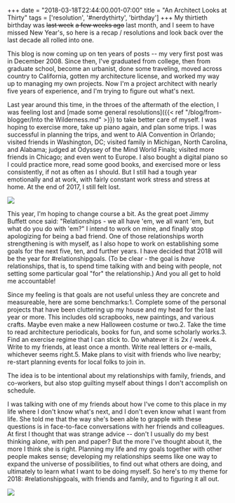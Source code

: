 +++
date = "2018-03-18T22:44:00.001-07:00"
title = "An Architect Looks at Thirty"
tags = ['resolution', '#nerdythirty', 'birthday']
+++
My thirtieth birthday was ~~last week~~ ~~a few weeks ago~~  last month, and I seem to have missed New Year's, so here is a recap / resolutions and look back over the last decade all rolled into one.

This blog is now coming up on ten years of posts -- my very first post was in December 2008.  Since then, I've graduated from college, then from graduate school, become an urbanist, done some  traveling, moved across country to California, gotten my architecture license, and worked my way up to managing my own projects.  Now I'm a project architect with nearly five years of experience, and I'm trying to figure out what's next.

Last year around this time, in the throes of the aftermath of the election, I was feeling lost and [made some general resolutions]({{< ref "/blog/from-blogger/Into the Wilderness.md" >}}) to take better care of myself.  I was hoping to exercise more, take up piano again, and plan some trips.  I was successful in planning the trips, and went to AIA Convention in Orlando; visited friends in Washington, DC; visited family in Michigan, North Carolina, and Alabama; judged at Odyssey of the Mind World Finals; visited more friends in Chicago; and even went to Europe.  I also bought a digital piano so I could practice more, read some good books, and exercised more or less consistently, if not as often as I should.  But I still had a tough year emotionally and at work, with fairly constant work stress and stress at home.  At the end of 2017, I still felt lost.

<img src="https://2.bp.blogspot.com/-y0WYWlb-mCE/Wq9J0PyxEgI/AAAAAAAASsc/JJNzrksQKpo6RT4N3188oT22RR842XLUQCKgBGAs/s1600/IMG_20180210_134554.jpg"/>

This year, I'm hoping to change course a bit.  As the great poet Jimmy Buffett once said: "Relationships - we all have 'em, we all want 'em, but what do you do with 'em?"  I intend to work on mine, and finally stop apologizing for being a bad friend.  One of those relationships worth strengthening is with myself, as I also hope to work on establishing some goals for the next five, ten, and further years.  I have decided that 2018 will be the year for #relationshipgoals.  (To be clear - the goal is *have* relationships, that is, to spend time talking with and being with people, not setting some particular goal "for" the relationship.)  And you all get to hold me accountable!

Since my feeling is that goals are not useful unless they are concrete and measureable, here are some benchmarks:1.  Complete some of the personal projects that have been cluttering up my house and my head for the last year or more.  This includes old scrapbooks, new paintings, and various crafts.  Maybe even make a new Halloween costume or two.2.  Take the time to read architecture periodicals, books for fun, and some scholarly works.3.  Find an exercise regime that I can stick to.  Do whatever it is 2x / week.4.  Write to my friends, at least once a month.  Write real letters or e-mails, whichever seems right.5.  Make plans to visit with friends who live nearby; re-start planning events for local folks to join in.

The idea is to be intentional about my relationships with family, friends, and co-workers, but also stop guilting myself about things I don't accomplish on schedule.

I was talking with one of my friends about how I've come to this place in my life where I don't know what's next, and I don't even know what I want from life.  She told me that the way she's been able to grapple with these questions is in face-to-face conversations with her friends and colleagues.  At first I thought that was strange advice -- don't I usually do my best thinking alone, with pen and paper?  But the more I've thought about it, the more I think she is right.  Planning my life and my goals together with other people makes sense; developing my relationships seems like one way to expand the universe of possibilities, to find out what others are doing, and ultimately to learn what I want to be doing myself.  So here's to my theme for 2018: #relationshipgoals, with friends and family, and to figuring it all out.

<img src="https://3.bp.blogspot.com/-VgeNcLp7jGw/Wq9LCX-5WeI/AAAAAAAASso/BsgwmnmkaEUHa5z-S6EW-MlwXxO23H_lQCLcBGAs/s1600/IMG_20171229_152943.jpg"/>
